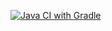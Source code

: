 [![Java CI with Gradle](https://github.com/AnutkaB/PageObjects/actions/workflows/gradle.yml/badge.svg)](https://github.com/AnutkaB/PageObjects/actions/workflows/gradle.yml)